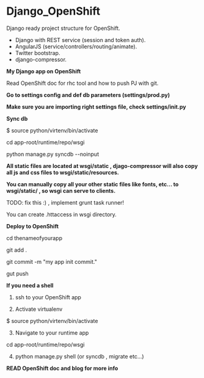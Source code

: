 Django_OpenShift
===========

Django ready project structure for OpenShift.

- Django with REST service (session and token auth).
- AngularJS (service/controllers/routing/animate).
- Twitter bootstrap.
- django-compressor.

**My Django app on OpenShift**

Read OpenShift doc for rhc tool and how to push PJ with git.

**Go to settings config and def db parameters (settings/prod.py)**

**Make sure you are importing right settings file, check settings/__init__.py**

**Sync db**

$ source python/virtenv/bin/activate

cd app-root/runtime/repo/wsgi

python manage.py syncdb --noinput

**All static files are located at wsgi/static , djago-compressor will also copy all js and css files to wsgi/static/resources.**

**You can manually copy all your other static files like fonts, etc... to wsgi/static/ , so wsgi can serve to clients.**

TODO: fix this :) , implement grunt task runner!

You can create .httaccess in wsgi directory.

**Deploy to OpenShift**

cd thenameofyourapp

git add .

git commit -m "my app init commit."

gut push

**If you need a shell**

1. ssh to your OpenShift app

2. Activate virtualenv 

$ source python/virtenv/bin/activate

3. Navigate to your runtime app

cd app-root/runtime/repo/wsgi

4. python manage.py shell (or syncdb , migrate etc...)


**READ OpenShift doc and blog for more info**